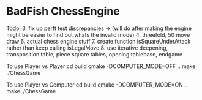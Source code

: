 # BadFish ChessEngine
Todo:
3. fix up perft test discrepancies 
    -> (will do after making the engine might be easier to find out whats the invalid mode)
4. threefold, 50 move draw
6. actual chess engine stuff
7. create function isSquareUnderAttack rather than keep calling isLegalMove
8. use iterative deepening, transposition table, piece square tables, opening tablebase, endgame

To use Player vs Player
cd build
cmake -DCOMPUTER_MODE=OFF ..
make
./ChessGame

To use Player vs Computer
cd build
cmake -DCOMPUTER_MODE=ON ..
make
./ChessGame
